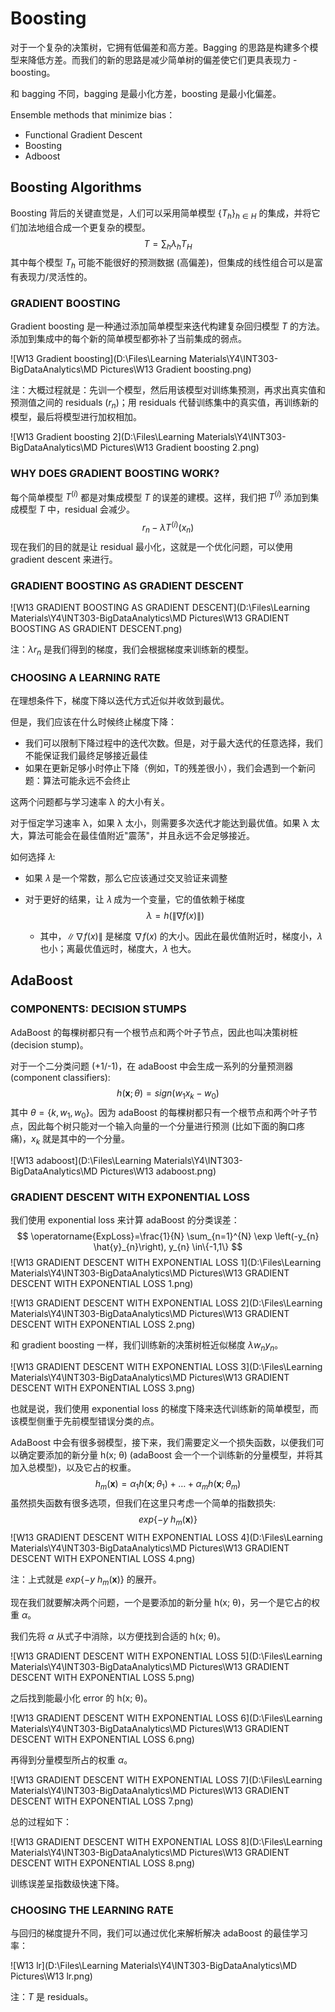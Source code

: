 # Boosting

对于一个复杂的决策树，它拥有低偏差和高方差。Bagging 的思路是构建多个模型来降低方差。而我们的新的思路是减少简单树的偏差使它们更具表现力 - boosting。

和 bagging 不同，bagging 是最小化方差，boosting 是最小化偏差。

Ensemble methods that minimize bias：

* Functional Gradient Descent
* Boosting
* Adboost

## Boosting Algorithms

Boosting 背后的关键直觉是，人们可以采用简单模型 $\left\{T_{h}\right\}_{h \in H}$ 的集成，并将它们加法地组合成一个更复杂的模型。
$$
T=\sum_{h} \lambda_{h} T_{H}
$$
其中每个模型 $T_h$ 可能不能很好的预测数据 (高偏差)，但集成的线性组合可以是富有表现力/灵活性的。

### GRADIENT BOOSTING

Gradient boosting 是一种通过添加简单模型来迭代构建复杂回归模型 $T$ 的方法。添加到集成中的每个新的简单模型都弥补了当前集成的弱点。

![W13 Gradient boosting](D:\Files\Learning Materials\Y4\INT303-BigDataAnalytics\MD Pictures\W13 Gradient boosting.png)

注：大概过程就是：先训一个模型，然后用该模型对训练集预测，再求出真实值和预测值之间的 residuals ($r_n$)；用 residuals 代替训练集中的真实值，再训练新的模型，最后将模型进行加权相加。

![W13 Gradient boosting 2](D:\Files\Learning Materials\Y4\INT303-BigDataAnalytics\MD Pictures\W13 Gradient boosting 2.png)

### WHY DOES GRADIENT BOOSTING WORK?

每个简单模型 $T^{(i)}$ 都是对集成模型 $T$ 的误差的建模。这样，我们把 $T^{(i)}$ 添加到集成模型 $T$ 中，residual 会减少。
$$
r_{n}-\lambda T^{(i)}\left(x_{n}\right)
$$
现在我们的目的就是让 residual 最小化，这就是一个优化问题，可以使用 gradient descent 来进行。

### GRADIENT BOOSTING AS GRADIENT DESCENT

![W13 GRADIENT BOOSTING AS GRADIENT DESCENT](D:\Files\Learning Materials\Y4\INT303-BigDataAnalytics\MD Pictures\W13 GRADIENT BOOSTING AS GRADIENT DESCENT.png)

注：$\lambda r_n$ 是我们得到的梯度，我们会根据梯度来训练新的模型。

### CHOOSING A LEARNING RATE

在理想条件下，梯度下降以迭代方式近似并收敛到最优。

但是，我们应该在什么时候终止梯度下降：

* 我们可以限制下降过程中的迭代次数。但是，对于最大迭代的任意选择，我们不能保证我们最终足够接近最佳
* 如果在更新足够小时停止下降（例如，T的残差很小），我们会遇到一个新问题：算法可能永远不会终止

这两个问题都与学习速率 λ 的大小有关。

对于恒定学习速率 λ，如果 λ 太小，则需要多次迭代才能达到最优值。如果 λ 太大，算法可能会在最佳值附近"震荡"，并且永远不会足够接近。

如何选择 𝜆:

* 如果 𝜆 是一个常数，那么它应该通过交叉验证来调整

* 对于更好的结果，让 𝜆 成为一个变量，它的值依赖于梯度
  $$
  \lambda=h(\|\nabla f(x)\|)
  $$

  * 其中，$\|\nabla f(x)\|$ 是梯度 $\nabla f(x)$ 的大小。因此在最优值附近时，梯度小，𝜆 也小；离最优值远时，梯度大，𝜆 也大。

## AdaBoost

### COMPONENTS: DECISION STUMPS

AdaBoost 的每棵树都只有一个根节点和两个叶子节点，因此也叫决策树桩 (decision stump)。

对于一个二分类问题 (+1/-1)，在 adaBoost 中会生成一系列的分量预测器 (component classifiers):
$$
h(\mathbf{x};\theta) = sign(w_1x_k - w_0)
$$
其中 $\theta=\{k,w_1,w_0\}$。因为 adaBoost 的每棵树都只有一个根节点和两个叶子节点，因此每个树只能对一个输入向量的一个分量进行预测 (比如下面的胸口疼痛)，$x_k$ 就是其中的一个分量。

![W13 adaboost](D:\Files\Learning Materials\Y4\INT303-BigDataAnalytics\MD Pictures\W13 adaboost.png)

### GRADIENT DESCENT WITH EXPONENTIAL LOSS

我们使用 exponential loss 来计算 adaBoost 的分类误差：
$$
\operatorname{ExpLoss}=\frac{1}{N} \sum_{n=1}^{N} \exp \left(-y_{n} \hat{y}_{n}\right), y_{n} \in\{-1,1\}
$$
![W13 GRADIENT DESCENT WITH EXPONENTIAL LOSS 1](D:\Files\Learning Materials\Y4\INT303-BigDataAnalytics\MD Pictures\W13 GRADIENT DESCENT WITH EXPONENTIAL LOSS 1.png)

![W13 GRADIENT DESCENT WITH EXPONENTIAL LOSS 2](D:\Files\Learning Materials\Y4\INT303-BigDataAnalytics\MD Pictures\W13 GRADIENT DESCENT WITH EXPONENTIAL LOSS 2.png)

和 gradient boosting 一样，我们训练新的决策树桩近似梯度 $\lambda w_n y_n$。

![W13 GRADIENT DESCENT WITH EXPONENTIAL LOSS 3](D:\Files\Learning Materials\Y4\INT303-BigDataAnalytics\MD Pictures\W13 GRADIENT DESCENT WITH EXPONENTIAL LOSS 3.png)

也就是说，我们使用 exponential loss 的梯度下降来迭代训练新的简单模型，而该模型侧重于先前模型错误分类的点。



AdaBoost 中会有很多弱模型，接下来，我们需要定义一个损失函数，以便我们可以确定要添加的新分量 h(x; θ) (adaBoost 会一个一个训练新的分量模型，并将其加入总模型)，以及它占的权重。
$$
h_{m}(\mathbf{x})=\alpha_{1} h\left(\mathbf{x} ; \theta_{1}\right)+\ldots+\alpha_{m} h\left(\mathbf{x} ; \theta_{m}\right)
$$
虽然损失函数有很多选项，但我们在这里只考虑一个简单的指数损失:
$$
exp\{-y \ h_m(\mathbf{x})\}
$$
![W13 GRADIENT DESCENT WITH EXPONENTIAL LOSS 4](D:\Files\Learning Materials\Y4\INT303-BigDataAnalytics\MD Pictures\W13 GRADIENT DESCENT WITH EXPONENTIAL LOSS 4.png)

注：上式就是 $exp\{-y \ h_m(\mathbf{x})\}$ 的展开。

现在我们就要解决两个问题，一个是要添加的新分量 h(x; θ)，另一个是它占的权重 $\alpha$。

我们先将 $\alpha$ 从式子中消除，以方便找到合适的 h(x; θ)。

![W13 GRADIENT DESCENT WITH EXPONENTIAL LOSS 5](D:\Files\Learning Materials\Y4\INT303-BigDataAnalytics\MD Pictures\W13 GRADIENT DESCENT WITH EXPONENTIAL LOSS 5.png)

之后找到能最小化 error 的 h(x; θ)。

![W13 GRADIENT DESCENT WITH EXPONENTIAL LOSS 6](D:\Files\Learning Materials\Y4\INT303-BigDataAnalytics\MD Pictures\W13 GRADIENT DESCENT WITH EXPONENTIAL LOSS 6.png)

再得到分量模型所占的权重 $\alpha$。

![W13 GRADIENT DESCENT WITH EXPONENTIAL LOSS 7](D:\Files\Learning Materials\Y4\INT303-BigDataAnalytics\MD Pictures\W13 GRADIENT DESCENT WITH EXPONENTIAL LOSS 7.png)



总的过程如下：

![W13 GRADIENT DESCENT WITH EXPONENTIAL LOSS 8](D:\Files\Learning Materials\Y4\INT303-BigDataAnalytics\MD Pictures\W13 GRADIENT DESCENT WITH EXPONENTIAL LOSS 8.png)

训练误差呈指数级快速下降。

### CHOOSING THE LEARNING RATE

与回归的梯度提升不同，我们可以通过优化来解析解决 adaBoost 的最佳学习率：

![W13 lr](D:\Files\Learning Materials\Y4\INT303-BigDataAnalytics\MD Pictures\W13 lr.png)

注：$T$ 是 residuals。